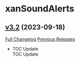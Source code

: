 # xanSoundAlerts

## [v3.2](https://github.com/Xruptor/xanSoundAlerts/tree/v3.2) (2023-09-18)
[Full Changelog](https://github.com/Xruptor/xanSoundAlerts/compare/v3.1...v3.2) [Previous Releases](https://github.com/Xruptor/xanSoundAlerts/releases)

- TOC Update  
    TOC Update  
